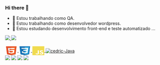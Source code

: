 ### Hi there 👋

- 🔭 Estou trabalhando como QA.
- 🌱 Estou trabalhando como desenvolvedor wordpress. 
- 👯 Estou estudando desenvolvimento front-end e teste automatizado ...
 <div>
  <a href="https://github.com/CedricArnaud20">
  <img height="180em" src="https://github-readme-stats.vercel.app/api?username=CedricArnaud20&show_icons=true&theme=dark&include_all_commits=true&count_private=true"/>
  <img height="180em" src="https://github-readme-stats.vercel.app/api/top-langs/?username=CedricArnaud20&layout=compact&langs_count=7&theme=dark"/>
</div>
  <div style="display: inline_block"><br>
  <img align="center" alt="cedric-HTML" height="30" width="40" src="https://raw.githubusercontent.com/devicons/devicon/master/icons/html5/html5-original.svg">
  <img align="center" alt="cedric-CSS" height="30" width="40" src="https://raw.githubusercontent.com/devicons/devicon/master/icons/css3/css3-original.svg">
  <img align="center" alt="cedric-Js" height="30" width="40" src="https://raw.githubusercontent.com/devicons/devicon/master/icons/javascript/javascript-plain.svg">
  <img  align="center" alt="cedric-Java" height="50" width="60" src="https://cdn.jsdelivr.net/gh/devicons/devicon/icons/java/java-original-wordmark.svg">    
</div>
  
  <div> 
  <a href="#" target="_blank"><img src="https://img.shields.io/badge/-Instagram-%23E4405F?style=for-the-badge&logo=instagram&logoColor=white" target="_blank"></a>
  <a href = "mailto:ccedricpfembi@gmail.com"><img src="https://img.shields.io/badge/-Gmail-%23333?style=for-the-badge&logo=gmail&logoColor=white" target="_blank"></a>
  <a href="#" target="_blank"><img src="https://img.shields.io/badge/-LinkedIn-%230077B5?style=for-the-badge&logo=linkedin&logoColor=white" target="_blank"></a>
    <a href="#" target="_blank"><img src=https://img.shields.io/badge/WhatsApp-25D366?style=for-the-badge&logo=whatsapp&logoColor=white" target="_blank"></a>
  
 

